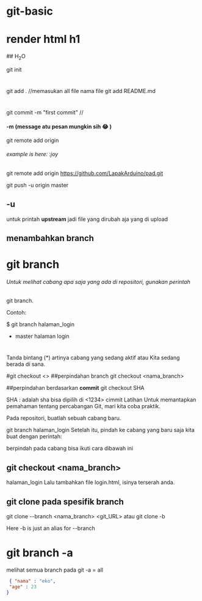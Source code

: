 # git-basic
<h1>render html h1</h1>
##
H<sub>2</sub>O

git init
#
git add . //memasukan all file nama file
git add README.md
#
git commit -m "first commit" //
#### -m (message atu pesan mungkin sih :joy: )
git remote add origin <remote>
###### example is here: :joy
git remote add origin https://github.com/LapakArduino/pad.git

git push -u origin master

## -u
untuk printah **upstream** jadi file yang dirubah aja yang di upload
## menambahkan branch

# git branch <nama branch>
###### Untuk melihat cabang apa saja yang ada di repositori, gunakan perintah
git branch.

Contoh:

$ git branch  halaman_login
* master
 halaman login
#
Tanda bintang (*) artinya cabang yang sedang aktif atau Kita sedang berada di sana.

#git checkout <>
##perpindahan branch
git checkout <nama_branch>

##perpindahan berdasarkan **commit**
git checkout SHA

SHA : adalah sha bisa dipilih di <1234> cimmit
Latihan
Untuk memantapkan pemahaman tentang percabangan Git, mari kita coba praktik.

Pada repositori, buatlah sebuah cabang baru.

git branch halaman_login
Setelah itu, pindah ke cabang yang baru saja kita buat dengan perintah:

 berpindah pada cabang bisa ikuti cara dibawah ini
## git checkout <nama_branch>
halaman_login
Lalu tambahkan file login.html, isinya terserah anda.

 
  ## git clone pada spesifik branch
  
  git clone --branch <nama_branch> <git_URL>
  atau
  git clone -b <branchname> <remote-repo-url>
  
Here -b is just an alias for --branch
  
  # git branch -a
  melihat semua branch pada git 
  -a = all

```json
 { "nama" : "eko",
 "age" : 23
}
 ````

